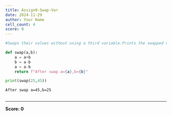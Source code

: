 ```yaml
---
title: Assign9-Swap-Var
date: 2024-11-29
author: Your Name
cell_count: 4
score: 0
---
```


```python
#Swaps their values without using a third variable.Prints the swapped values.
```


```python
def swap(a,b):
    a = a+b
    b = a-b
    a = a-b
    return f"After swap a={a},b={b}"
```


```python
print(swap(25,45))
```

    After swap a=45,b=25



```python

```


---
**Score: 0**
